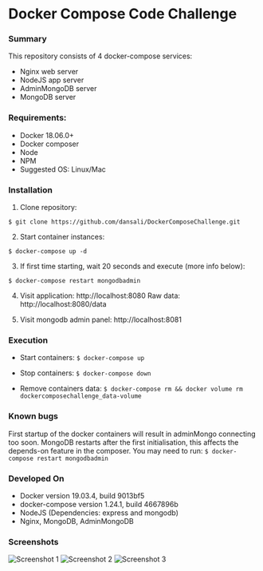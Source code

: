 # Docker Compose Code Challenge

### Summary

This repository consists of 4 docker-compose services:
* Nginx web server
* NodeJS app server
* AdminMongoDB server
* MongoDB server

### Requirements:

* Docker 18.06.0+
* Docker composer
* Node
* NPM
* Suggested OS: Linux/Mac

### Installation

1) Clone repository:

```
$ git clone https://github.com/dansali/DockerComposeChallenge.git
```
2) Start container instances:

```
$ docker-compose up -d
```
3) If first time starting, wait 20 seconds and execute (more info below):

```
$ docker-compose restart mongodbadmin
```
4) Visit application: http://localhost:8080
Raw data: http://localhost:8080/data

5) Visit mongodb admin panel: http://localhost:8081

### Execution

* Start containers:
```$ docker-compose up```

* Stop containers:
```$ docker-compose down```

* Remove containers data:
```$ docker-compose rm && docker volume rm dockercomposechallenge_data-volume```

### Known bugs

First startup of the docker containers will result in adminMongo connecting too soon. MongoDB restarts after the first initialisation, this affects the depends-on feature in the composer.
You may need to run:
``
$ docker-compose restart mongodbadmin
``

### Developed On

* Docker version 19.03.4, build 9013bf5
* docker-compose version 1.24.1, build 4667896b
* NodeJS (Dependencies: express and mongodb)
* Nginx, MongoDB, AdminMongoDB

### Screenshots

![Screenshot 1](https://i.imgur.com/3TD9PkR.png "Screenshot 1")
![Screenshot 2](https://i.imgur.com/bW2scT2.png "Screenshot 2")
![Screenshot 3](https://i.imgur.com/jqQ9Wgu.png "Screenshot 3")
